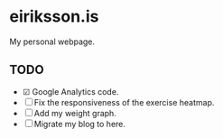 eiriksson.is
============

My personal webpage.

## TODO

  * ☑ Google Analytics code.
  * ☐ Fix the responsiveness of the exercise heatmap.
  * ☐ Add my weight graph.
  * ☐ Migrate my blog to here.